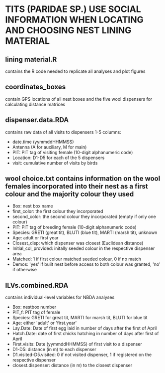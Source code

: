 # TITS (PARIDAE SP.) USE SOCIAL INFORMATION WHEN LOCATING AND CHOOSING NEST LINING MATERIAL  

## lining material.R 
contains the R code needed to replicate all analyses and plot figures

## coordinates_boxes 
contain GPS locations of all nest boxes and the five wool dispensers for calculating distance matrices

## dispenser.data.RDA 
contains raw data of all visits to dispensers 1-5
 columns:
- date.time (yymmddHHMMSS)
- Antenna (A for auxiliary, M for main)
- PIT: PIT tag of visiting female (10-digit alphanumeric code)
- Location: D1-D5 for each of the 5 dispensers
- visit: cumulative number of visits by birds

## wool choice.txt contains information on the wool females incorporated into their nest as a first colour and the majority colour they used
- Box: nest box name
- first_color: the first colour they incorporated
- second_color: the second colour they incorporated (empty if only one colour)
- PIT: PIT tag of breeding female (10-digit alphanumeric code)
- Species: GRETI (great tit), BLUTI (blue tit), MARTI (marsh tit), unknown
- Age: adult or first year
- Closest_disp: which dispenser was closest (Euclidean distance)
- Initial_col_provided: initally seeded colour in the respective dispenser area
- Matched: 1 if first colour matched seeded colour, 0 if no match
- Demos: 'yes' if built nest before access to both colour was granted, 'no' if otherwise

## ILVs.combined.RDA
contains individual-level variables for NBDA analyses
 - Box: nestbox number
 - PIT_f: PIT tag of female
 - Species: GRETI for great tit, MARTI for marsh tit, BLUTI for blue tit
 - Age: either 'adult' or 'first.year'
 - Lay.Date: Date of first egg laid in number of days after the first of April
 - Hatch.Date: date of first chicks hatching in number of days after first of April
 - First.visits: Date (yymmddHHMMSS) of first visit to a dispenser
 - D1-D5: distance (in m) to each dispenser
 - D1.visited-D5.visited: 0 if not visited dispenser, 1 if registered on the respective dispenser
 - closest.dispenser: distance (in m) to the closest dispenser

